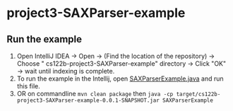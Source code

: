 # project3-SAXParser-example

## Run the example

1. Open IntelliJ IDEA -> Open -> (Find the location of the repository) -> Choose "
   cs122b-project3-SAXParser-example" directory -> Click "OK" -> wait until indexing is complete.
2. To run the example in the Intellij, open [SAXParserExample.java](src/main/java/UpdateDatabase.java) and run this file.
3. OR on commandline
   `mvn clean package` then
   `java -cp target/cs122b-project3-SAXParser-example-0.0.1-SNAPSHOT.jar SAXParserExample`
